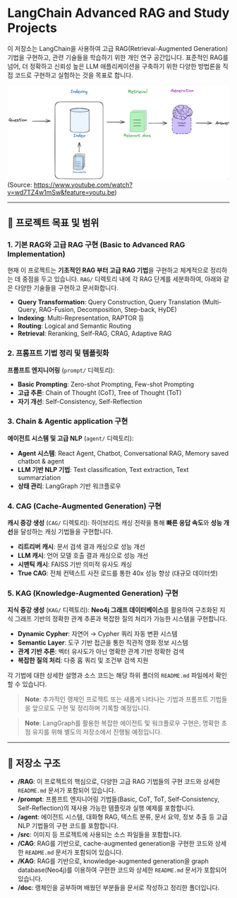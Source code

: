 # LangChain Advanced RAG and Study Projects

이 저장소는 LangChain을 사용하여 고급 RAG(Retrieval-Augmented Generation) 기법을 구현하고, 관련 기술들을 학습하기 위한 개인 연구 공간입니다. 표준적인 RAG를 넘어, 더 정확하고 신뢰성 높은 LLM 애플리케이션을 구축하기 위한 다양한 방법론을 직접 코드로 구현하고 실험하는 것을 목표로 합니다.

![rag short](src/imgs/rag%20short.png)
(Source: https://www.youtube.com/watch?v=wd7TZ4w1mSw&feature=youtu.be)

---

## 🎯 프로젝트 목표 및 범위

### 1. 기본 RAG와 고급 RAG 구현 (Basic to Advanced RAG Implementation)

현재 이 프로젝트는 **기초적인 RAG 부터 고급 RAG 기법**을 구현하고 체계적으로 정리하는 데 중점을 두고 있습니다. `RAG/` 디렉토리 내에 각 RAG 단계를 세분화하여, 아래와 같은 다양한 기술들을 구현하고 문서화합니다.

-   **Query Transformation**: Query Construction, Query Translation (Multi-Query, RAG-Fusion, Decomposition, Step-back, HyDE)
-   **Indexing**: Multi-Representation, RAPTOR 등
-   **Routing**: Logical and Semantic Routing
-   **Retrieval**: Reranking, Self-RAG, CRAG, Adaptive RAG

### 2. 프롬프트 기법 정리 및 템플릿화
**프롬프트 엔지니어링** (`prompt/` 디렉토리):
-   **Basic Prompting**: Zero-shot Prompting, Few-shot Prompting
-   **고급 추론**: Chain of Thought (CoT), Tree of Thought (ToT)
-   **자기 개선**: Self-Consistency, Self-Reflection

### 3. Chain & Agentic application 구현
**에이전트 시스템 및 고급 NLP** (`agent/` 디렉토리):
-   **Agent 시스템**: React Agent, Chatbot, Conversational RAG, Memory saved chatbot & agent
-   **LLM 기반 NLP 기법**: Text classification, Text extraction, Text summarziation
-   **상태 관리**: LangGraph 기반 워크플로우

### 4. CAG (Cache-Augmented Generation) 구현

**캐시 증강 생성** (`CAG/` 디렉토리): 하이브리드 캐싱 전략을 통해 **빠른 응답 속도**와 **성능 개선**을 달성하는 캐싱 기법들을 구현합니다.
-   **리트리버 캐시**: 문서 검색 결과 캐싱으로 성능 개선
-   **LLM 캐시**: 언어 모델 호출 결과 캐싱으로 성능 개선
-   **시맨틱 캐시**: FAISS 기반 의미적 유사도 캐싱
-   **True CAG**: 전체 컨텍스트 사전 로드를 통한 40x 성능 향상 (대규모 데이터셋)

### 5. KAG (Knowledge-Augmented Generation) 구현

**지식 증강 생성** (`KAG/` 디렉토리): **Neo4j 그래프 데이터베이스**를 활용하여 구조화된 지식 그래프 기반의 정확한 관계 추론과 복잡한 질의 처리가 가능한 시스템을 구현합니다.
-   **Dynamic Cypher**: 자연어 → Cypher 쿼리 자동 변환 시스템
-   **Semantic Layer**: 도구 기반 접근을 통한 직관적 영화 정보 시스템  
-   **관계 기반 추론**: 벡터 유사도가 아닌 명확한 관계 기반 정확한 검색
-   **복잡한 질의 처리**: 다중 홉 쿼리 및 조건부 검색 지원

각 기법에 대한 상세한 설명과 소스 코드는 해당 하위 폴더의 `README.md` 파일에서 확인할 수 있습니다.

> **Note**: 추가적인 랭체인 프로젝트 또는 새롭게 나타나는 기법과 프롬프트 기법들을 앞으로도 구현 및 정리하며 기록할 예정입니다.

> **Note**: LangGraph를 활용한 복잡한 에이전트 및 워크플로우 구현은, 명확한 초점 유지를 위해 별도의 저장소에서 진행될 예정입니다.

---

## 📂 저장소 구조

-   **/RAG**: 이 프로젝트의 핵심으로, 다양한 고급 RAG 기법들의 구현 코드와 상세한 `README.md` 문서가 포함되어 있습니다.
-   **/prompt**: 프롬프트 엔지니어링 기법들(Basic, CoT, ToT, Self-Consistency, Self-Reflection)의 재사용 가능한 템플릿과 실행 예제를 포함합니다.
-   **/agent**: 에이전트 시스템, 대화형 RAG, 텍스트 분류, 문서 요약, 정보 추출 등 고급 NLP 기법들의 구현 코드를 포함합니다.
-   **/src**: 이미지 등 프로젝트에 사용되는 소스 파일들을 포함합니다.
-   **/CAG**: RAG를 기반으로, cache-augmented generation을 구현한 코드와 상세한 `README.md` 문서가 포함되어 있습니다.
-   **/KAG**: RAG를 기반으로, knowledge-augmented generation을 graph database(Neo4j)를 이용하여 구현한 코드와 상세한 `README.md` 문서가 포함되어 있습니다.
-   **/doc**: 랭체인을 공부하며 배웠던 부분들을 문서로 작성하고 정리한 폴더입니다.